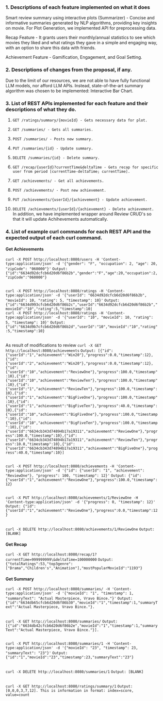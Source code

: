 ### 1. Descriptions of each feature implemented on what it does

Smart review summary using interactive plots (Summarizer) - Concise and informative summaries generated by NLP algorithms, providing key insights on movie. For Plot Generation, we implemented API for preprocessing data.

Recap Feature - It grants users their monthly/annual statistics to see which movies they liked and what ratings they gave in a simple and engaging way, with an option to share this data with friends.

Achievement Feature - Gamification, Engagement, and Goal Setting.

### 2. Descriptions of changes from the proposal, if any.

Due to the limit of our resources, we are not able to have fully functional LLM models, nor afford LLM APIs.
Instead, state-of-the-art summary algorithm was chosen to be implemented: Interactive Bar Chart.

### 3. List of REST APIs implemented for each feature and their descriptions of what they do.

1) `GET /ratings/summary/{movieId} - Gets necessary data for plot.`
2) `GET /summaries/ - Gets all summaries.`
3) `POST /summaries/ - Posts new summary.`
4) `PUT /summaries/{id} - Update summary.`
5) `DELETE /summaries/{id} - Delete summary.`

6) `GET /recap/{userId}?currentTime&deltaTime - Gets recap for specific user from period [currentTime-deltaTime; currentTime].`

7) `GET /achievements/ - Get all achievements.`
8) `POST /achievements/ - Post new achievement.`
9) `PUT /achievements/{userId}/{achievement} - Update achievement.`
10) `DELETE /achievements/{userId}/{achievement} - Delete achievement.`
In addition, we have implemented wrapper around Review CRUD's so that it will update Achihevements automatically. 
 
### 4. List of example curl commands for each REST API and the expected output of each curl command.

#### Get Achievements
`curl -X POST http://localhost:8080/users -H 'Content-type:application/json' -d '{"gender": "F", "occupation": 2, "age": 20, "zipCode": "060000"}'`
`Output: {"id":"6634d92dcfcb6d20d6f86b2b","gender":"F","age":20,"occupation":2,"zipCode":"060000"}`

\
`curl -X POST http://localhost:8080/ratings -H 'Content-type:application/json' -d '{"userId": "6634d92dcfcb6d20d6f86b2b", "movieId": 10, "rating": 5, "timestamp": 10}'`
`Output: {"id":"6634d993cfcb6d20d6f86b2c","userId":"6634d92dcfcb6d20d6f86b2b","movieId":"10","rating":5,"timestamp":10|`
\
`curl -X POST http://localhost:8080/ratings -H 'Content-type:application/json' -d '{"userId": "10", "movieId": 10, "rating": 5, "timestamp": 10}'`
`Output: {"id":"6634d9b7cfcb6d20d6f86b2d","userId":"10","movieId":"10","rating":5,"timestamp":10}`

\
As result of modifications to review
`curl -X GET http://localhost:8080/achievements`
`Output: [{"id":{"userId":"1","achievement":"Win20"},"progress":0.0,"timestamp":12},{"id":{"userId":"2","achievement":"Win20"},"progress":0.0,"timestamp":12},{"id":{"userId":"10","achievement":"ReviewOne"},"progress":100.0,"timestamp":10},{"id":{"userId":"10","achievement":"ReviewTen"},"progress":100.0,"timestamp":10},{"id":{"userId":"1","achievement":"ReviewTen"},"progress":100.0,"timestamp":10},{"id":{"userId":"1","achievement":"BigFiveOne"},"progress":100.0,"timestamp":10},{"id":{"userId":"1","achievement":"BigFiveTen"},"progress":40.0,"timestamp":10},{"id":{"userId":"10","achievement":"BigFiveOne"},"progress":100.0,"timestamp":10},{"id":{"userId":"10","achievement":"BigFiveTen"},"progress":100.0,"timestamp":10},{"id":{"userId":"6634cb343d74894b17a19311","achievement":"ReviewOne"},"progress":100.0,"timestamp":10},{"id":{"userId":"6634cb343d74894b17a19311","achievement":"ReviewTen"},"progress":10.0,"timestamp":10},{"id":{"userId":"6634cb343d74894b17a19311","achievement":"BigFiveOne"},"progress":40.0,"timestamp":10}]`

\
`curl -X POST http://localhost:8080/achievements -H 'Content-type:application/json' -d '{"id": {"userId": "1", "achievement": "ReviewOne"}, "progress": 100, "timestamp": 12}'`
`Output: {"id":{"userId":"1","achievement":"ReviewOne"},"progress":100.0,"timestamp":12}`

\
`curl -X PUT http://localhost:8080/achievements/1/ReviewOne -H 'Content-type:application/json' -d '{"progress": 0, "timestamp": 12}'`
`Output: {"id":{"userId":"1","achievement":"ReviewOne"},"progress":0.0,"timestamp":12}`

\
`curl -X DELETE http://localhost:8080/achievements/1/ReviewOne`
`Output: [BLANK]`

#### Get Recap 
`curl -X GET http://localhost:8080/recap/1?currentTime=999999999\&deltaTime=100000000`
`Output: {"totalRatings":53,"top3genre":["Drama","Children's","Animation"],"mostPopularMovieId":"1193"}`

#### Get Summary 
`curl -X POST http://localhost:8080/summaries/ -H 'Content-type:application/json' -d '{"movieId": "1", "timestamp": 1, "summaryText": "Actual Masterpiece, Vravo Bince."}'`
`Output: {"id":"6634db65cfcb6d20d6f86b30","movieId":"1","timestamp":1,"summaryText":"Actual Masterpiece, Vravo Bince."}.`

\
`curl -X GET http://localhost:8080/summaries/`
`Output: [{"id":"6634db42cfcb6d20d6f86b2e","movieId":"1","timestamp":1,"summaryText":"Actual Masterpiece, Vravo Bince."}].`

\
`curl -X PUT http://localhost:8080/summaries/1 -H 'Content-type:application/json' -d '{"movieId": "23", "timestamp": 23, "summaryText": "23"}'`
`Output: {"id":"1","movieId":"23","timestamp":23,"summaryText":"23"}`

\
`curl -X DELETE http://localhost:8080/summaries/1`
`Output: [BLANK]`

\
`curl -X GET http://localhost:8080/ratings/summary/1`
`Output: [0,0,0,3,7,12]. This is information in format: index=score, value=count`